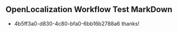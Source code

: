 ## OpenLocalization Workflow Test MarkDown
* 4b5ff3a0-d830-4c80-bfa0-6bb16b2788a6 
thanks!<!--HONumber=Mar16_HO2-->
